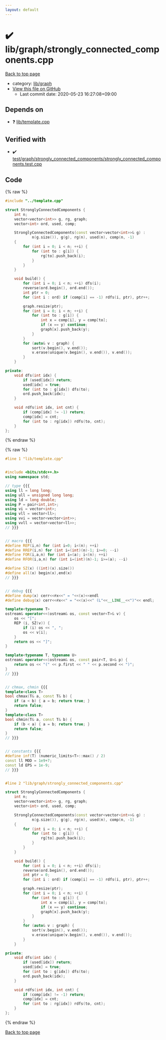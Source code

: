 ```yaml
---
layout: default
---
```


<!-- mathjax config similar to math.stackexchange -->
<script type="text/javascript" async
  src="https://cdnjs.cloudflare.com/ajax/libs/mathjax/2.7.5/MathJax.js?config=TeX-MML-AM_CHTML">
</script>
<script type="text/x-mathjax-config">
  MathJax.Hub.Config({
    TeX: { equationNumbers: { autoNumber: "AMS" }},
    tex2jax: {
      inlineMath: [ ['$','$'] ],
      processEscapes: true
    },
    "HTML-CSS": { matchFontHeight: false },
    displayAlign: "left",
    displayIndent: "2em"
  });
</script>

<script type="text/javascript" src="https://cdnjs.cloudflare.com/ajax/libs/jquery/3.4.1/jquery.min.js"></script>
<script src="https://cdn.jsdelivr.net/npm/jquery-balloon-js@1.1.2/jquery.balloon.min.js" integrity="sha256-ZEYs9VrgAeNuPvs15E39OsyOJaIkXEEt10fzxJ20+2I=" crossorigin="anonymous"></script>
<script type="text/javascript" src="../../../assets/js/copy-button.js"></script>
<link rel="stylesheet" href="../../../assets/css/copy-button.css" />


# :heavy_check_mark: lib/graph/strongly_connected_components.cpp

<a href="../../../index.html">Back to top page</a>

* category: <a href="../../../index.html#6e267a37887a7dcb68cbf7008d6c7e48">lib/graph</a>
* <a href="{{ site.github.repository_url }}/blob/master/lib/graph/strongly_connected_components.cpp">View this file on GitHub</a>
    - Last commit date: 2020-05-23 16:27:08+09:00




## Depends on

* :question: <a href="../template.cpp.html">lib/template.cpp</a>


## Verified with

* :heavy_check_mark: <a href="../../../verify/test/graph/strongly_connected_components/strongly_connected_components.test.cpp.html">test/graph/strongly_connected_components/strongly_connected_components.test.cpp</a>


## Code

<a id="unbundled"></a>
{% raw %}
```cpp
#include "../template.cpp"

struct StronglyConnectedComponents {
    int n;
    vector<vector<int>> g, rg, graph;
    vector<int> ord, used, comp;

    StronglyConnectedComponents(const vector<vector<int>>& g) :
            n(g.size()), g(g), rg(n), used(n), comp(n, -1)
    {
        for (int i = 0; i < n; ++i) {
            for (int to : g[i]) {
                rg[to].push_back(i);
            }
        }
    }

    void build() {
        for (int i = 0; i < n; ++i) dfs(i);
        reverse(ord.begin(), ord.end());
        int ptr = 0;
        for (int i : ord) if (comp[i] == -1) rdfs(i, ptr), ptr++;

        graph.resize(ptr);
        for (int i = 0; i < n; ++i) {
            for (int to : g[i]) {
                int x = comp[i], y = comp[to];
                if (x == y) continue;
                graph[x].push_back(y);
            }
        }
        for (auto& v : graph) {
            sort(v.begin(), v.end());
            v.erase(unique(v.begin(), v.end()), v.end());
        }
    }

private:
    void dfs(int idx) {
        if (used[idx]) return;
        used[idx] = true;
        for (int to : g[idx]) dfs(to);
        ord.push_back(idx);
    }

    void rdfs(int idx, int cnt) {
        if (comp[idx] != -1) return;
        comp[idx] = cnt;
        for (int to : rg[idx]) rdfs(to, cnt);
    }
};


```
{% endraw %}

<a id="bundled"></a>
{% raw %}
```cpp
#line 1 "lib/template.cpp"


#include <bits/stdc++.h>
using namespace std;

// type {{{
using ll = long long;
using ull = unsigned long long;
using ld = long double;
using P = pair<int,int>;
using vi = vector<int>;
using vll = vector<ll>;
using vvi = vector<vector<int>>;
using vvll = vector<vector<ll>>;
// }}}


// macro {{{
#define REP(i,n) for (int i=0; i<(n); ++i)
#define RREP(i,n) for (int i=(int)(n)-1; i>=0; --i)
#define FOR(i,a,n) for (int i=(a); i<(n); ++i)
#define RFOR(i,a,n) for (int i=(int)(n)-1; i>=(a); --i)

#define SZ(x) ((int)(x).size())
#define all(x) begin(x),end(x)
// }}}


// debug {{{
#define dump(x) cerr<<#x<<" = "<<(x)<<endl
#define debug(x) cerr<<#x<<" = "<<(x)<<" (L"<<__LINE__<<")"<< endl;

template<typename T>
ostream& operator<<(ostream& os, const vector<T>& v) {
    os << "[";
    REP (i, SZ(v)) {
        if (i) os << ", ";
        os << v[i];
    }
    return os << "]";
}

template<typename T, typename U>
ostream& operator<<(ostream& os, const pair<T, U>& p) {
    return os << "(" << p.first << " " << p.second << ")";
}
// }}}


// chmax, chmin {{{
template<class T>
bool chmax(T& a, const T& b) {
    if (a < b) { a = b; return true; }
    return false;
}
template<class T>
bool chmin(T& a, const T& b) {
    if (b < a) { a = b; return true; }
    return false;
}
// }}}


// constants {{{
#define inf(T) (numeric_limits<T>::max() / 2)
const ll MOD = 1e9+7;
const ld EPS = 1e-9;
// }}}


#line 2 "lib/graph/strongly_connected_components.cpp"

struct StronglyConnectedComponents {
    int n;
    vector<vector<int>> g, rg, graph;
    vector<int> ord, used, comp;

    StronglyConnectedComponents(const vector<vector<int>>& g) :
            n(g.size()), g(g), rg(n), used(n), comp(n, -1)
    {
        for (int i = 0; i < n; ++i) {
            for (int to : g[i]) {
                rg[to].push_back(i);
            }
        }
    }

    void build() {
        for (int i = 0; i < n; ++i) dfs(i);
        reverse(ord.begin(), ord.end());
        int ptr = 0;
        for (int i : ord) if (comp[i] == -1) rdfs(i, ptr), ptr++;

        graph.resize(ptr);
        for (int i = 0; i < n; ++i) {
            for (int to : g[i]) {
                int x = comp[i], y = comp[to];
                if (x == y) continue;
                graph[x].push_back(y);
            }
        }
        for (auto& v : graph) {
            sort(v.begin(), v.end());
            v.erase(unique(v.begin(), v.end()), v.end());
        }
    }

private:
    void dfs(int idx) {
        if (used[idx]) return;
        used[idx] = true;
        for (int to : g[idx]) dfs(to);
        ord.push_back(idx);
    }

    void rdfs(int idx, int cnt) {
        if (comp[idx] != -1) return;
        comp[idx] = cnt;
        for (int to : rg[idx]) rdfs(to, cnt);
    }
};


```
{% endraw %}

<a href="../../../index.html">Back to top page</a>

